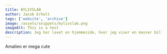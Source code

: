 ```yaml
---
title: BYLIVSLAB
author: Jacob Erholt
tags: ['website', 'archive']
image: /assets/snippets/bylivslab.png
imageAlt: This is a test
description: Jeg har lavet en hjemmeside, hvor jeg viser en masser billeder jeg har taget på gåture, der er brugt HTML, CSS og JS.
---
```


Amalieo er mega cute